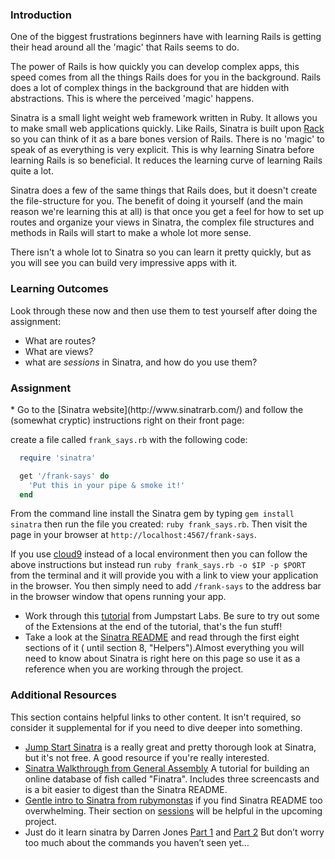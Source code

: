 ### Introduction
One of the biggest frustrations beginners have with learning Rails is getting their head around all the 'magic' that Rails seems to do.

The power of Rails is how quickly you can develop complex apps, this speed comes from all the things Rails does for you in the background. Rails does a lot of complex things in the background that are hidden with abstractions. This is where the perceived 'magic' happens.

Sinatra is a small light weight web framework written in Ruby. It allows you to make small web applications quickly. Like Rails, Sinatra is built upon [Rack](http://rack.github.io/) so you can think of it as a bare bones version of Rails. There is no 'magic' to speak of as everything is very explicit. This is why learning Sinatra before learning Rails is so beneficial. It reduces the learning curve of learning Rails quite a lot.

Sinatra does a few of the same things that Rails does, but it doesn't create the file-structure for you.  The benefit of doing it yourself (and the main reason we're learning this at all) is that once you get a feel for how to set up routes and organize your views in Sinatra, the complex file structures and methods in Rails will start to make a whole lot more sense.

There isn't a whole lot to Sinatra so you can learn it pretty quickly, but as you will see you can build very impressive apps with it.

### Learning Outcomes
Look through these now and then use them to test yourself after doing the assignment:

* What are routes?
* What are views?
* what are _sessions_ in Sinatra, and how do you use them?

### Assignment

<div class="lesson-content__panel" markdown="1">
* Go to the [Sinatra website](http://www.sinatrarb.com/) and follow the (somewhat cryptic) instructions right on their front page:

create a file called `frank_says.rb` with the following code:

~~~ruby
  require 'sinatra'

  get '/frank-says' do
    'Put this in your pipe & smoke it!'
  end
~~~

From the command line install the Sinatra gem by typing `gem install sinatra` then run the file you created: `ruby frank_says.rb`. Then visit the page in your browser at `http://localhost:4567/frank-says`.

If you use [cloud9](https://c9.io) instead of a local environment then you can follow the above instructions but instead run `ruby frank_says.rb -o $IP -p $PORT` from the terminal and it will provide you with a link to view your application in the browser. You then simply need to add `/frank-says` to the address bar in the browser window that opens running your app.

* Work through this [tutorial](http://tutorials.jumpstartlab.com/projects/web_guesser.html) from Jumpstart Labs. Be sure to try out some of the Extensions at the end of the tutorial, that's the fun stuff!
* Take a look at the [Sinatra README](http://www.sinatrarb.com/intro.html) and read through the first eight sections of it ( until section 8, "Helpers").Almost everything you will need to know about Sinatra is right here on this page so use it as a reference when you are working through the project.

</div>

### Additional Resources
This section contains helpful links to other content. It isn't required, so consider it supplemental for if you need to dive deeper into something.

* [Jump Start Sinatra](https://www.sitepoint.com/store/jump-start-sinatra/) is a really great and pretty thorough look at Sinatra, but it's not free.  A good resource if you're really interested.
* [Sinatra Walkthrough from General Assembly](https://github.com/ga-wdi-lessons/sinatra-walkthrough) A tutorial for building an online database of fish called "Finatra". Includes three screencasts and is a bit easier to digest than the Sinatra README.  
* [Gentle intro to Sinatra from rubymonstas](http://webapps-for-beginners.rubymonstas.org/sinatra.html) if you find Sinatra README too overwhelming. Their section on [sessions](http://webapps-for-beginners.rubymonstas.org/sessions.html) will be helpful in the upcoming project.
* Just do it learn sinatra by Darren Jones [Part 1](https://www.sitepoint.com/just-do-it-learn-sinatra-i/) and [Part 2](https://www.sitepoint.com/just-do-it-learn-sinatra-ii-2/) But don’t worry too much about the commands you haven’t seen yet… 
